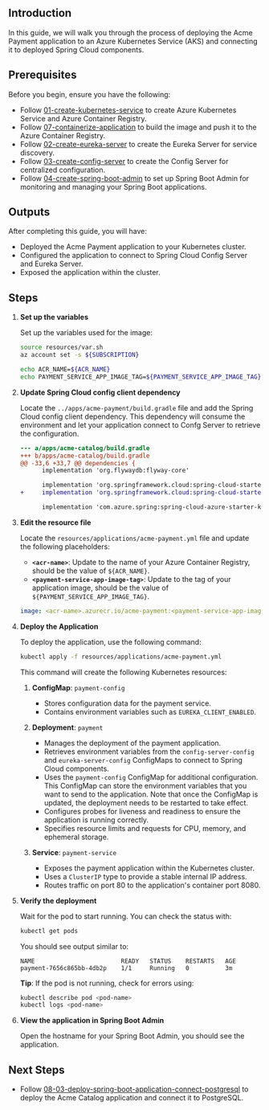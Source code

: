 ## Introduction

In this guide, we will walk you through the process of deploying the Acme Payment application to an Azure Kubernetes Service (AKS) and connecting it to deployed Spring Cloud components.

## Prerequisites

Before you begin, ensure you have the following:

- Follow [01-create-kubernetes-service](./01-create-kubernetes-service.md) to create Azure Kubernetes Service and Azure Container Registry.
- Follow [07-containerize-application](./07-containerize-application.md) to build the image and push it to the Azure Container Registry.
- Follow [02-create-eureka-server](./02-create-eureka-server.md) to create the Eureka Server for service discovery.
- Follow [03-create-config-server](./03-create-config-server.md) to create the Config Server for centralized configuration.
- Follow [04-create-spring-boot-admin](./04-create-spring-boot-admin.md) to set up Spring Boot Admin for monitoring and managing your Spring Boot applications.

## Outputs

After completing this guide, you will have:

- Deployed the Acme Payment application to your Kubernetes cluster.
- Configured the application to connect to Spring Cloud Config Server and Eureka Server.
- Exposed the application within the cluster.

## Steps

1. **Set up the variables**

   Set up the variables used for the image:
   ```bash
   source resources/var.sh
   az account set -s ${SUBSCRIPTION}

   echo ACR_NAME=${ACR_NAME}
   echo PAYMENT_SERVICE_APP_IMAGE_TAG=${PAYMENT_SERVICE_APP_IMAGE_TAG}
   ```

1. **Update Spring Cloud config client dependency**
   
   Locate the `../apps/acme-payment/build.gradle` file and add the Spring Cloud config client dependency. This dependency will consume the environment and let your application connect to Confg Server to retrieve the configuration.

   ```diff
   --- a/apps/acme-catalog/build.gradle
   +++ b/apps/acme-catalog/build.gradle
   @@ -33,6 +33,7 @@ dependencies {
         implementation 'org.flywaydb:flyway-core'

         implementation 'org.springframework.cloud:spring-cloud-starter-netflix-eureka-client'
   +     implementation 'org.springframework.cloud:spring-cloud-starter-config'

         implementation 'com.azure.spring:spring-cloud-azure-starter-keyvault-secrets'
   ```

1. **Edit the resource file**

   Locate the `resources/applications/acme-payment.yml` file and update the following placeholders:

   - **`<acr-name>`**: Update to the name of your Azure Container Registry, should be the value of `${ACR_NAME}`.
   - **`<payment-service-app-image-tag>`**: Update to the tag of your application image, should be the value of `${PAYMENT_SERVICE_APP_IMAGE_TAG}`.

   ```yaml
   image: <acr-name>.azurecr.io/acme-payment:<payment-service-app-image-tag>
   ```

1. **Deploy the Application**

   To deploy the application, use the following command:
   ```sh
   kubectl apply -f resources/applications/acme-payment.yml
   ```

   This command will create the following Kubernetes resources:

   1. **ConfigMap**: `payment-config`
      - Stores configuration data for the payment service.
      - Contains environment variables such as `EUREKA_CLIENT_ENABLED`.

   2. **Deployment**: `payment`
      - Manages the deployment of the payment application.
      - Retrieves environment variables from the `config-server-config` and `eureka-server-config` ConfigMaps to connect to Spring Cloud components.
      - Uses the `payment-config` ConfigMap for additional configuration. This ConfigMap can store the environment variables that you want to send to the application. Note that once the ConfigMap is updated, the deployment needs to be restarted to take effect.
      - Configures probes for liveness and readiness to ensure the application is running correctly.
      - Specifies resource limits and requests for CPU, memory, and ephemeral storage.

   3. **Service**: `payment-service`
      - Exposes the payment application within the Kubernetes cluster.
      - Uses a `ClusterIP` type to provide a stable internal IP address.
      - Routes traffic on port 80 to the application's container port 8080.

1. **Verify the deployment**

   Wait for the pod to start running. You can check the status with:
   ```bash
   kubectl get pods
   ```

   You should see output similar to:
   ```
   NAME                        READY   STATUS    RESTARTS   AGE
   payment-7656c865bb-4db2p    1/1     Running   0          3m
   ```

   **Tip**: If the pod is not running, check for errors using:
   ```bash
   kubectl describe pod <pod-name>
   kubectl logs <pod-name>
   ```

1. **View the application in Spring Boot Admin**

   Open the hostname for your Spring Boot Admin, you should see the application.

## Next Steps

- Follow [08-03-deploy-spring-boot-application-connect-postgresql](./08-03-deploy-spring-boot-application-connect-postgresql.md) to deploy the Acme Catalog application and connect it to PostgreSQL.